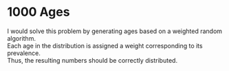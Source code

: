 # 1000 Ages
I would solve this problem by generating ages based on a weighted random algorithm.  
Each age in the distribution is assigned a weight corresponding to its prevalence.  
Thus, the resulting numbers should be correctly distributed.